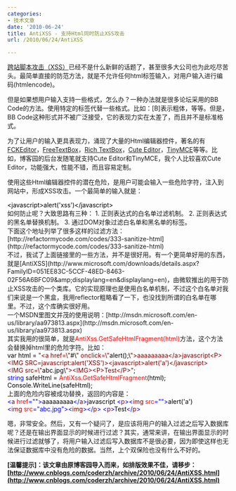 ```yaml
---
categories:
- 技术文章
date: '2010-06-24'
title: AntiXSS - 支持Html同时防止XSS攻击
url: /2010/06/24/AntiXSS

---
```


  
[跨站脚本攻击（XSS）](http://www.cnblogs.com/coderzh/archive/2008/09/06/1285500.html)已经不是什么新鲜的话题了，甚至很多大公司也为此吃尽苦头。最简单直接的防范方法，就是不允许任何html标签输入，对用户输入进行编码(htmlencode)。

但是如果想用户输入支持一些格式，怎么办？一种办法就是很多论坛采用的BB Code的方法。使用特定的标签代替一些格式。比如：[B]表示粗体，等等。但是，BB Code这种形式并不被广泛接受，它的表现力实在太差了，而且并不是标准格式。

为了让用户的输入更具表现力，涌现了大量的Html编辑器控件，著名的有[](http://ckeditor.com/)[FCKEditor](http://cutesoft.net/)，[](http://freetextbox.com/)[FreeTextBox](http://cutesoft.net/)，[](http://www.richtextbox.com/)[Rich TextBox](http://cutesoft.net/)，[](http://cutesoft.net/)[Cute Editor](http://cutesoft.net/)，[](http://tinymce.moxiecode.com/)[TinyMCE](http://tinymce.moxiecode.com/)等等。比如，博客园的后台发随笔就支持Cute Editor和TinyMCE，我个人比较喜欢Cute Editor，功能强大，性能不错，而且容易定制。

使用这些Html编辑器控件的潜在危险，是用户可能会输入一些危险字符，注入到网站中，形成XSS攻击。一个最简单的输入就是：

<div class="cnblogs_code"><div><span style="color: #000000;">&lt;</span><span style="color: #000000;">javascript</span><span style="color: #000000;">&gt;</span><span style="color: #000000;">alert(</span><span style="color: #000000;">'</span><span style="color: #000000;">xss</span><span style="color: #000000;">'</span><span style="color: #000000;">)</span><span style="color: #000000;">&lt;</span><span style="color: #000000;">/</span><span style="color: #000000;">javascript&gt;</span></div></div>
如何防止呢？大致思路有三种：
1. 正则表达式的白名单过滤机制。
2. 正则表达式的黑名单替换机制。
3. 通过DOM对象过滤白名单和黑名单的标签。
<br />
下面这个地址列举了很多这样的过滤方法：  
[http://refactormycode.com/codes/333-sanitize-html](http://refactormycode.com/codes/333-sanitize-html)
<br />
不过，我试了上面链接里的一些方法，并不是很好用。有一个更简单好用的东西，就是[AntiXSS](http://www.microsoft.com/downloads/details.aspx?FamilyID=051EE83C-5CCF-48ED-8463-02F56A6BFC09&amp;amp;displaylang=en&amp;displaylang=en)，由微软推出的用于防止XSS攻击的一个类库。它的实现原理也是使用白名单机制，不过这个白名单对我们来说是一个黑盒，我用reflector粗略看了一下，也没找到所谓的白名单在哪里。不过，这个库确实很好用。
<br />
一个MSDN里图文并茂的使用说明：[http://msdn.microsoft.com/en-us/library/aa973813.aspx](http://msdn.microsoft.com/en-us/library/aa973813.aspx)
<br />
其实我用的很简单，就是<span style="color: red;">AntiXss.GetSafeHtmlFragment(html)</span>方法，这个方法会替换掉html里的危险字符。比如：
<br />
<div class="cnblogs_code"><div><span style="color: #000000;">var&nbsp;html&nbsp;</span><span style="color: #000000;">=</span><span style="color: #000000;">&nbsp;</span><span style="color: #800000;">"</span><span style="color: #800000;">&lt;a&nbsp;href=\</span><span style="color: #800000;">"</span><span style="color: #000000;">#\</span><span style="color: #800000;">"</span><span style="color: #800000;">&nbsp;onclick=\</span><span style="color: #800000;">"</span><span style="color: #000000;">alert();\</span><span style="color: #800000;">"</span><span style="color: #800000;">&gt;aaaaaaaaa&lt;/a&gt;javascript&lt;P&gt;&lt;IMG&nbsp;SRC=javascript:alert('XSS')&gt;&lt;javascript&gt;alert('a')&lt;/javascript&gt;&lt;IMG&nbsp;src=\</span><span style="color: #800000;">"</span><span style="color: #000000;">abc.jpg\</span><span style="color: #800000;">"</span><span style="color: #800000;">&gt;&lt;IMG&gt;&lt;P&gt;Test&lt;/P&gt;</span><span style="color: #800000;">"</span><span style="color: #000000;">;
<br />
</span><span style="color: #0000ff;">string</span><span style="color: #000000;">&nbsp;safeHtml&nbsp;</span><span style="color: #000000;">=</span><span style="color: #000000;">&nbsp;</span><span style="color: red;">AntiXss.GetSafeHtmlFragment</span><span style="color: #000000;">(html);
Console.WriteLine(safeHtml);</span></div></div>
上面的危险内容被成功替换，返回的内容是：

<div class="cnblogs_code"><div><span style="color: #0000ff;">&lt;</span><span style="color: #800000;">a&nbsp;</span><span style="color: #ff0000;">href</span><span style="color: #0000ff;">=""</span><span style="color: #0000ff;">&gt;</span><span style="color: #000000;">aaaaaaaaa</span><span style="color: #0000ff;">&lt;/</span><span style="color: #800000;">a</span><span style="color: #0000ff;">&gt;</span><span style="color: #000000;">javascript
</span><span style="color: #0000ff;">&lt;</span><span style="color: #800000;">p</span><span style="color: #0000ff;">&gt;&lt;</span><span style="color: #800000;">img&nbsp;</span><span style="color: #ff0000;">src</span><span style="color: #0000ff;">=""</span><span style="color: #0000ff;">&gt;</span><span style="color: #000000;">alert('a')</span><span style="color: #0000ff;">&lt;</span><span style="color: #800000;">img&nbsp;</span><span style="color: #ff0000;">src</span><span style="color: #0000ff;">="abc.jpg"</span><span style="color: #0000ff;">&gt;&lt;</span><span style="color: #800000;">img</span><span style="color: #0000ff;">&gt;&lt;/</span><span style="color: #800000;">p</span><span style="color: #0000ff;">&gt;</span><span style="color: #000000;">
</span><span style="color: #0000ff;">&lt;</span><span style="color: #800000;">p</span><span style="color: #0000ff;">&gt;</span><span style="color: #000000;">Test</span><span style="color: #0000ff;">&lt;/</span><span style="color: #800000;">p</span><span style="color: #0000ff;">&gt;</span></div></div>

嗯，非常安全。然后，又有一个疑问了，是应该将用户的输入过滤之后写入数据库呢？还是在输出界面显示的时候进行过滤？其实，通常来讲，在输出界面显示的时候进行过滤就够了，将用户输入过滤后写入数据库不是很必要，因为即使这样也无法保证数据库中没有危险的数据。当然，上个双保险也没有什么不好的。

**[温馨提示]：该文章由原博客园导入而来，如排版效果不佳，请移步：[http://www.cnblogs.com/coderzh/archive/2010/06/24/AntiXSS.html](http://www.cnblogs.com/coderzh/archive/2010/06/24/AntiXSS.html)**